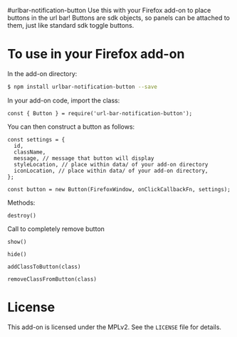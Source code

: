 #urlbar-notification-button
Use this with your Firefox add-on to place buttons in the url bar! Buttons are
sdk objects, so panels can be attached to them, just like standard sdk toggle
buttons.

# To use in your Firefox add-on
In the add-on directory:
```bash
$ npm install urlbar-notification-button --save
```

In your add-on code, import the class:
```
const { Button } = require('url-bar-notification-button');
```

You can then construct a button as follows:
```
const settings = {
  id,
  className,
  message, // message that button will display
  styleLocation, // place within data/ of your add-on directory
  iconLocation, // place within data/ of your add-on directory,
};

const button = new Button(FirefoxWindow, onClickCallbackFn, settings);
```

Methods:

`destroy()`

Call to completely remove button

`show()`

`hide()`

`addClassToButton(class)`

`removeClassFromButton(class)`

# License
This add-on is licensed under the MPLv2. See the `LICENSE` file for details.
